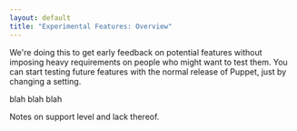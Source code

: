 ```yaml
---
layout: default
title: "Experimental Features: Overview"
---
```


We're doing this to get early feedback on potential features without imposing heavy requirements on people who might want to test them. You can start testing future features with the normal release of Puppet, just by changing a setting.



blah blah blah

Notes on support level and lack thereof.